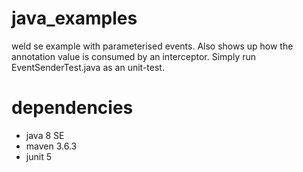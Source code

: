 # java_examples

weld se example with parameterised events. 
Also shows up how the annotation value is consumed by an interceptor. 
Simply run EventSenderTest.java as an unit-test.

# dependencies
- java 8 SE
- maven 3.6.3
- junit 5
